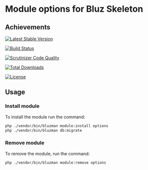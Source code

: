 # Module options for Bluz Skeleton
## Achievements

[![Latest Stable Version](https://img.shields.io/packagist/v/bluzphp/module-options.svg?label=version&style=flat)](https://packagist.org/packages/bluzphp/module-options)

[![Build Status](https://img.shields.io/travis/bluzphp/module-options/master.svg?style=flat)](https://travis-ci.org/bluzphp/module-options)

[![Scrutinizer Code Quality](https://img.shields.io/scrutinizer/g/bluzphp/module-options.svg?style=flat)](https://scrutinizer-ci.com/g/bluzphp/module-options/)

[![Total Downloads](https://img.shields.io/packagist/dt/bluzphp/module-options.svg?style=flat)](https://packagist.org/packages/bluzphp/module-options)

[![License](https://img.shields.io/packagist/l/bluzphp/module-options.svg?style=flat)](https://packagist.org/packages/bluzphp/module-options)

## Usage
### Install module
To install the module run the command:
  
```bash
php ./vendor/bin/bluzman module:install options
php ./vendor/bin/bluzman db:migrate
```

### Remove module
To remove the module, run the command:
    
```bash
php ./vendor/bin/bluzman module:remove options
```
